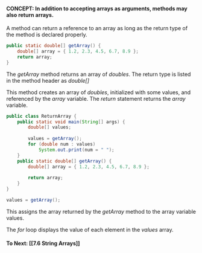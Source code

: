 #### CONCEPT: In addition to accepting arrays as arguments, methods may also return arrays.

A method can return a reference to an array as long as the return type of the method is declared properly.
``` java
public static double[] getArray() {
	double[] array = { 1.2, 2.3, 4.5, 6.7, 8.9 };
	return array;
}
```

The *getArray* method returns an array of *doubles*. The return type is listed in the method header as *double[]* 

This method creates an array of *doubles*, initialized with some values, and referenced by the *array* variable. The *return* statement returns the *array* variable. 

``` java
public class ReturnArray {
	public static void main(String[] args) {
		double[] values;
		
		values = getArray();
		for (double num : values)
			System.out.print(num = " ");
	}
	public static double[] getArray() {
		double[] array = { 1.2, 2.3, 4.5, 6.7, 8.9 };
		
		return array;
	}
}
```

``` java
values = getArray();
```
This assigns the array returned by the *getArray* method to the array variable values.

The *for* loop displays the value of each element in the *values* array.

#### To Next: [[7.6 String Arrays]]